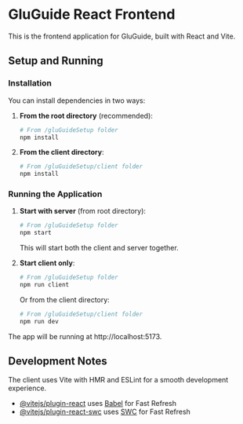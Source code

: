 # GluGuide React Frontend

This is the frontend application for GluGuide, built with React and Vite.

## Setup and Running

### Installation

You can install dependencies in two ways:

1. **From the root directory** (recommended):
   ```bash
   # From /gluGuideSetup folder
   npm install
   ```

2. **From the client directory**:
   ```bash
   # From /gluGuideSetup/client folder
   npm install
   ```

### Running the Application

1. **Start with server** (from root directory):
   ```bash
   # From /gluGuideSetup folder
   npm start
   ```
   This will start both the client and server together.

2. **Start client only**:
   ```bash
   # From /gluGuideSetup folder
   npm run client
   ```
   Or from the client directory:
   ```bash
   # From /gluGuideSetup/client folder
   npm run dev
   ```

The app will be running at http://localhost:5173.

## Development Notes

The client uses Vite with HMR and ESLint for a smooth development experience.

- [@vitejs/plugin-react](https://github.com/vitejs/vite-plugin-react/blob/main/packages/plugin-react/README.md) uses [Babel](https://babeljs.io/) for Fast Refresh
- [@vitejs/plugin-react-swc](https://github.com/vitejs/vite-plugin-react-swc) uses [SWC](https://swc.rs/) for Fast Refresh
